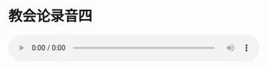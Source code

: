 # 教会论录音四

<audio style="width: 100%;" preload="false" controls controlslist="nodownload"><source src="//cdn.wechat.edu.pl/audio/mp3/old/27444.mp3" type="audio/mpeg">Your browser does not support the audio element.</audio>


